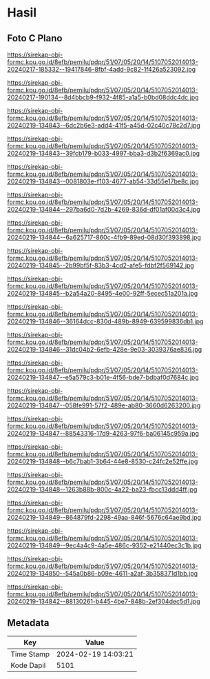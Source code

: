 # Hasil

## Foto C Plano

https://sirekap-obj-formc.kpu.go.id/8efb/pemilu/pdpr/51/07/05/20/14/5107052014013-20240217-185332--19417846-8fbf-4add-9c82-1f426a523092.jpg

https://sirekap-obj-formc.kpu.go.id/8efb/pemilu/pdpr/51/07/05/20/14/5107052014013-20240217-190134--8d4bbcb9-f932-4f85-a1a5-b0bd08ddc4dc.jpg

https://sirekap-obj-formc.kpu.go.id/8efb/pemilu/pdpr/51/07/05/20/14/5107052014013-20240219-134843--6dc2b6e3-add4-41f5-a45d-02c40c78c2d7.jpg

https://sirekap-obj-formc.kpu.go.id/8efb/pemilu/pdpr/51/07/05/20/14/5107052014013-20240219-134843--39fcb179-b033-4997-bba3-d3b2f6369ac0.jpg

https://sirekap-obj-formc.kpu.go.id/8efb/pemilu/pdpr/51/07/05/20/14/5107052014013-20240219-134843--0081803e-f103-4677-ab54-33d55e17be8c.jpg

https://sirekap-obj-formc.kpu.go.id/8efb/pemilu/pdpr/51/07/05/20/14/5107052014013-20240219-134844--297ba6d0-7d2b-4269-836d-df01af00d3c4.jpg

https://sirekap-obj-formc.kpu.go.id/8efb/pemilu/pdpr/51/07/05/20/14/5107052014013-20240219-134844--6a625717-860c-4fb9-89ed-08d30f393898.jpg

https://sirekap-obj-formc.kpu.go.id/8efb/pemilu/pdpr/51/07/05/20/14/5107052014013-20240219-134845--2b99bf5f-83b3-4cd2-afe5-fdbf2f569142.jpg

https://sirekap-obj-formc.kpu.go.id/8efb/pemilu/pdpr/51/07/05/20/14/5107052014013-20240219-134845--b2a54a20-8495-4e00-92ff-5ecec51a201a.jpg

https://sirekap-obj-formc.kpu.go.id/8efb/pemilu/pdpr/51/07/05/20/14/5107052014013-20240219-134846--36164dcc-830d-489b-8949-639599836db1.jpg

https://sirekap-obj-formc.kpu.go.id/8efb/pemilu/pdpr/51/07/05/20/14/5107052014013-20240219-134846--31dc04b2-6efb-428e-9e03-3039376ae836.jpg

https://sirekap-obj-formc.kpu.go.id/8efb/pemilu/pdpr/51/07/05/20/14/5107052014013-20240219-134847--e5a579c3-b01e-4f56-bde7-bdbaf0d7684c.jpg

https://sirekap-obj-formc.kpu.go.id/8efb/pemilu/pdpr/51/07/05/20/14/5107052014013-20240219-134847--058fe991-57f2-489e-ab80-3660d6263200.jpg

https://sirekap-obj-formc.kpu.go.id/8efb/pemilu/pdpr/51/07/05/20/14/5107052014013-20240219-134847--88543316-17d9-4263-97f6-ba06145c959a.jpg

https://sirekap-obj-formc.kpu.go.id/8efb/pemilu/pdpr/51/07/05/20/14/5107052014013-20240219-134848--b6c7bab1-3b64-44e8-8530-c24fc2e52ffe.jpg

https://sirekap-obj-formc.kpu.go.id/8efb/pemilu/pdpr/51/07/05/20/14/5107052014013-20240219-134848--1263b88b-800c-4a22-ba23-fbcc13ddd4ff.jpg

https://sirekap-obj-formc.kpu.go.id/8efb/pemilu/pdpr/51/07/05/20/14/5107052014013-20240219-134849--864879fd-2298-49aa-846f-5676c64ae9bd.jpg

https://sirekap-obj-formc.kpu.go.id/8efb/pemilu/pdpr/51/07/05/20/14/5107052014013-20240219-134849--9ec4a4c9-4a5e-486c-9352-e21440ec3c1b.jpg

https://sirekap-obj-formc.kpu.go.id/8efb/pemilu/pdpr/51/07/05/20/14/5107052014013-20240219-134850--545a0b86-b09e-4611-a2af-3b358371d1bb.jpg

https://sirekap-obj-formc.kpu.go.id/8efb/pemilu/pdpr/51/07/05/20/14/5107052014013-20240219-134842--88130261-b445-4be7-848b-2ef304dec5d1.jpg


## Metadata

| Key        | Value               |
| ---------- | ------------------- |
| Time Stamp | 2024-02-19 14:03:21 |
| Kode Dapil | 5101                |



